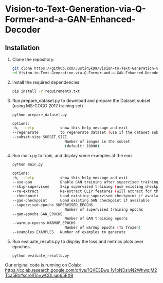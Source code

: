 # Vision-to-Text-Generation-via-Q-Former-and-a-GAN-Enhanced-Decoder

## Installation

1. Clone the repository:
    ```bash
    git clone https://github.com/JustinSkD9/Vision-to-Text-Generation-via-Q-Former-and-a-GAN-Enhanced-Decoder.git
    cd Vision-to-Text-Generation-via-Q-Former-and-a-GAN-Enhanced-Decoder
    ```

2. Install the required dependencies:
    ```bash
    pip install -r requirements.txt
    ```

3. Run prepare_dataset.py to download and prepare the Dataset subset (using MS-COCO 2017 training set)
    ```bash
    python prepare_dataset.py

    options:
    -h, --help            show this help message and exit    
    --regenerate          to regenerate dataset (use if the dataset subset size change) 
    --subset-size SUBSET_SIZE
                            Number of images in the subset     
                            (default: 10000)
    ```
4. Run main.py to train, and display some examples at the end.
    ```bash
    python main.py

    options:
    -h, --help            show this help message and exit
    --use-gan             Enable GAN training after supervised training
    --skip-supervised     Skip supervised training (use existing checkpoint)
    --re-extract          Re-extract CLIP features (will extract for the first time if features do not exist)
    --checkpoint          Load existing supervised checkpoint if available
    --gan-checkpoint      Load existing GAN checkpoint if available
    --supervised-epochs SUPERVISED_EPOCHS
                            Number of supervised training epochs
    --gan-epochs GAN_EPOCHS
                            Number of GAN training epochs
    --warmup-epochs WARMUP_EPOCHS
                            Number of warmup epochs (T5 frozen)
    --examples EXAMPLES   Number of examples to generate
    ```
5. Run evaluate_results.py to display the loss and metrics plots over epoches.
    ```bash
    python evaluate_results.py
    ```

Our original code is running on Colab: https://colab.research.google.com/drive/1QKE3Ewu_1y1bNDsivN2WhwqjM2Tca5Bn#scrollTo=wCDLiup65EXB
